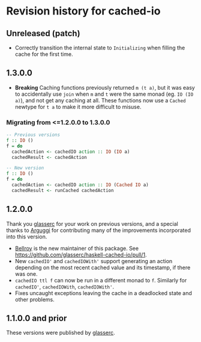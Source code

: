 # Revision history for cached-io

## Unreleased (patch)

- Correctly transition the internal state to `Initializing` when filling the cache for the first time.

## 1.3.0.0

- **Breaking** Caching functions previously returned `m (t a)`, but it was easy to accidentally use `join` when `m` and `t` were the same monad (eg. `IO (IO a)`), and not get any caching at all. These functions now use a `Cached` newtype for `t a` to make it more difficult to misuse.

### Migrating from <=1.2.0.0 to 1.3.0.0

```haskell
-- Previous versions
f :: IO ()
f = do
  cachedAction <- cachedIO action :: IO (IO a)
  cachedResult <- cachedAction

-- New version
f :: IO ()
f = do
  cachedAction <- cachedIO action :: IO (Cached IO a)
  cachedResult <- runCached cachedAction
```

## 1.2.0.0

Thank you [glasserc](https://github.com/glasserc) for your work on previous versions, and a special thanks to
[Arguggi](https://github.com/Arguggi) for contributing many of the improvements incorporated into this
version.

- [Bellroy](https://github.com/bellroy) is the new maintainer of this package. See https://github.com/glasserc/haskell-cached-io/pull/1.
- New `cachedIO'` and `cachedIOWith'` support generating an action depending on the most recent cached value and its timestamp, if there was one.
- `cachedIO ttl f` can now be run in a different monad to `f`. Similarly for `cachedIO'`, `cachedIOWith`, `cachedIOWith'`.
- Fixes uncaught exceptions leaving the cache in a deadlocked state and other problems.

## 1.1.0.0 and prior

These versions were published by [glasserc](https://github.com/glasserc).
